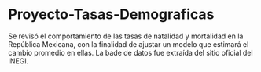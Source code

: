 # Proyecto-Tasas-Demograficas
Se revisó el comportamiento de las tasas de natalidad y mortalidad en la República Mexicana, con la finalidad de ajustar un modelo que estimará el cambio promedio en ellas. La bade de datos fue extraída del sitio oficial del INEGI.
